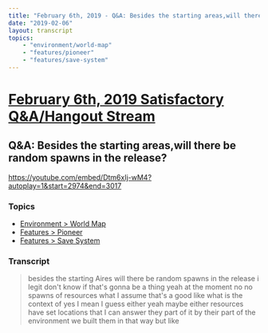 ```yaml
---
title: "February 6th, 2019 - Q&A: Besides the starting areas,will there be random spawns in the release?"
date: "2019-02-06"
layout: transcript
topics: 
    - "environment/world-map"
    - "features/pioneer"
    - "features/save-system"
---
```

# [February 6th, 2019 Satisfactory Q&A/Hangout Stream](../2019-02-06.md)
## Q&A: Besides the starting areas,will there be random spawns in the release?
https://youtube.com/embed/Dtm6xIj-wM4?autoplay=1&start=2974&end=3017
### Topics
* [Environment > World Map](../topics/environment/world-map.md)
* [Features > Pioneer](../topics/features/pioneer.md)
* [Features > Save System](../topics/features/save-system.md)

### Transcript

> besides the starting Aires will there be
> random spawns in the release i legit
> don't know if that's gonna be a thing
> yeah at the moment no no spawns of
> resources what I assume that's a good
> like what is the context of yes I mean I
> guess either
> yeah maybe either resources have set
> locations that I can answer they part of
> it by their part of the environment we
> built them in that way but like

